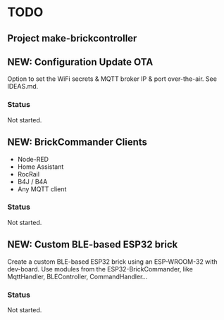 # TODO

## Project make-brickcontroller

## NEW: Configuration Update OTA
Option to set the WiFi secrets & MQTT broker IP & port over-the-air.
See IDEAS.md.
### Status
Not started.

## NEW: BrickCommander Clients
- Node-RED
- Home Assistant
- RocRail
- B4J / B4A
- Any MQTT client
### Status
Not started.

## NEW: Custom BLE-based ESP32 brick
Create a custom BLE-based ESP32 brick using an ESP-WROOM-32 with dev-board.
Use modules from the ESP32-BrickCommander, like MqttHandler, BLEController, CommandHandler...
### Status
Not started.
